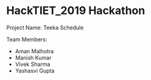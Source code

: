 # HackTIET_2019 Hackathon

Project Name: Teeka Schedule

Team Members:
- Aman Malhotra
- Manish Kumar
- Vivek Sharma
- Yashasvi Gupta
